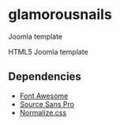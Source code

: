 <h1>glamorousnails</h1>
<p>Joomla template</p>
<p>HTML5 Joomla template</p>

<h2>Dependencies</h2>
<ul>
  <li><a href="http://fontawesome.io/">Font Awesome</a></li>
  <li><a href="https://github.com/adobe-fonts/source-sans-pro">Source Sans Pro</a></li>
  <li><a href="https://necolas.github.io/normalize.css/">Normalize.css</a></li>
</ul>
